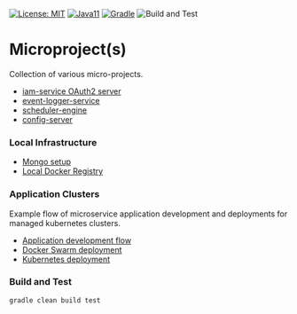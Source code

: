 [![License: MIT](https://img.shields.io/badge/License-MIT-yellow.svg)](https://opensource.org/licenses/MIT)
[![Java11](https://img.shields.io/badge/java-17-blue)](https://img.shields.io/badge/java-17-blue)
[![Gradle](https://img.shields.io/badge/gradle-v7-blue)](https://img.shields.io/badge/gradle-v7-blue)
![Build and Test](https://github.com/jveverka/microproject/workflows/Build%20and%20Test/badge.svg)

# Microproject(s)
Collection of various micro-projects.

* [iam-service OAuth2 server](https://github.com/jveverka/iam-service)
* [event-logger-service](event-logger-service)
* [scheduler-engine](scheduler-service)
* [config-server](config-server) 

### Local Infrastructure
* [Mongo setup](docs/local-infrastructure/mongo-setup.md)
* [Local Docker Registry](docs/local-infrastructure/local-docker-registry-setup.md)

### Application Clusters
Example flow of microservice application development and deployments for managed kubernetes clusters.
* [Application development flow](docs/app-development)
* [Docker Swarm deployment](docs/cluster-docker-swarm)
* [Kubernetes deployment](docs/cluster-kubernetes)

### Build and Test
```
gradle clean build test
```